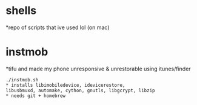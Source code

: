# shells
*repo of scripts that ive used lol (on mac)




# instmob
*tifu and made my phone unresponsive & unrestorable using itunes/finder
~~~~
./instmob.sh 
* installs libimobiledevice, idevicerestore,
libusbmuxd, automake, cython, gnutls, libgcrypt, libzip
* needs git + homebrew
~~~~

